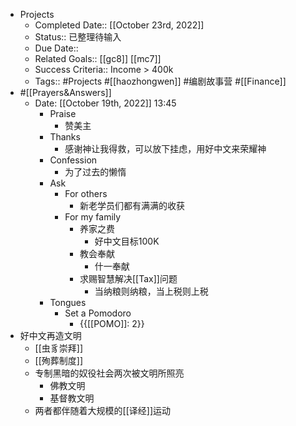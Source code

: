 - Projects
    - Completed Date:: [[October 23rd, 2022]]
    - Status:: 已整理待输入
    - Due Date::
    - Related Goals:: [[gc8]] [[mc7]]
    - Success Criteria:: Income > 400k
    - Tags:: #Projects #[[haozhongwen]] #编剧故事营 #[[Finance]]
- #[[Prayers&Answers]]
    - Date: [[October 19th, 2022]] 13:45
        - Praise
            - 赞美主
        - Thanks
            - 感谢神让我得救，可以放下挂虑，用好中文来荣耀神
        - Confession
            - 为了过去的懒惰
        - Ask
            - For others
                - 新老学员们都有满满的收获
            - For my family
                - 养家之费
                    - 好中文目标100K
                - 教会奉献
                    - 什一奉献
                - 求赐智慧解决[[Tax]]问题
                    - 当纳粮则纳粮，当上税则上税
        - Tongues
            - Set a Pomodoro
                - {{[[POMO]]: 2}}
- 好中文再造文明
    - [[虫豸崇拜]]
    - [[殉葬制度]]
    - 专制黑暗的奴役社会两次被文明所照亮
        - 佛教文明
        - 基督教文明
    - 两者都伴随着大规模的[[译经]]运动
